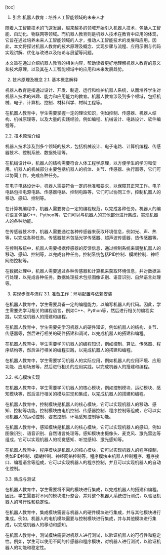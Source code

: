 
[toc]                    
                
                
1. 引言
    机器人教育：培养人工智能领域的未来人才

随着人工智能技术的飞速发展，越来越多的领域开始引入机器人技术，包括人工智能、自动化、物联网等领域。而机器人教育则是机器人技术在教育中应用的体现，它旨在通过培养未来人工智能领域的人才，推动人工智能技术的发展和应用。因此，本文将探讨机器人教育的技术原理及概念、实现步骤与流程、应用示例与代码实现讲解、优化与改进以及结论与展望等问题。

本文旨在通过介绍机器人教育的相关内容，帮助读者更好地理解机器人教育的意义和技术原理，以及其在人工智能领域中的应用和未来发展趋势。

2. 技术原理及概念
    2.1. 基本概念解释

机器人教育是指通过设计、开发、制造、运行和维护机器人系统，从而培养学生对机器人技术的兴趣、能力和应用能力的教育。机器人教育涉及到多个领域，包括机械、电子、计算机、控制、材料科学、材料工程等。

在机器人教育中，学生需要掌握一定的理论知识，例如控制、传感器、机器人结构、机械原理等，以及大量的实践经验，例如编程、机械设计、电路设计、软件编程等。

2.2. 技术原理介绍

机器人技术涉及到多个领域的技术，包括机械设计、电子电路、计算机编程、传感器技术、控制系统、数据处理等。

在机械设计中，机器人的结构需要符合人体工程学原理，以方便学生的学习和使用。机器人的机械部分主要包括机器人的机体、关节、传感器、执行器等，它们可以协同工作，完成各种任务。

在电子电路设计中，机器人需要符合一定的标准和要求，以保障其正常工作。电子电路包括电源电路、传感器电路、控制电路等，它们可以协同工作，控制机器人的移动、感知、控制等。

在计算机编程中，机器人需要符合一定的编程规范，以完成各种任务。机器人的编程语言包括C++、Python等，它们可以与机器人的其他部分进行集成，实现机器人的各种功能。

在传感器技术中，机器人需要通过各种传感器来获取环境信息，例如光、声、热等，以完成各种任务。传感器技术包括光学传感器、超声波传感器、热传感器等。

在控制系统中，机器人需要根据传感器的反馈信息，通过控制系统来调整机器人的移动、感知、控制等，以完成各种任务。控制系统包括PID控制、模糊控制、神经网络控制等。

在数据处理中，机器人需要通过各种传感器和计算机来获取环境信息，并对数据进行处理，以完成各种任务。数据处理技术包括图像识别、语音识别、自然语言处理等。

3. 实现步骤与流程
    3.1. 准备工作：环境配置与依赖安装

在机器人教育中，学生需要具备一定的编程能力，以编写机器人的代码。因此，学生需要先学习相关的编程语言，例如C++、Python等，然后进行相关的编程实践，以完成机器人的搭建和编程。

在机器人教育中，学生需要先学习机器人的硬件知识，例如机器人的结构、关节、传感器等，然后进行相关的硬件搭建和调试，以完成机器人的搭建和编程。

在机器人教育中，学生需要学习机器人的编程知识，例如控制、算法、传感器、程序结构等，然后进行相关的编程实践，以完成机器人的搭建和编程。

在机器人教育中，学生需要学习机器人的实际应用，例如机器人的应用环境、应用功能、应用场景等，然后进行相关的应用实践，以完成机器人的搭建和编程。

3.2. 核心模块实现

在机器人教育中，学生需要学习机器人的核心模块，例如控制模块、运动模块、感知模块等，然后进行相关的模块实现和集成，以完成机器人的搭建和编程。

在机器人教育中，控制模块是机器人的核心模块，它可以实现机器人的移动、感知、控制等功能。控制模块由电机控制、传感器控制、程序控制等组成，它可以实现机器人的运动控制、姿态控制、环境感知控制等功能。

在机器人教育中，感知模块是机器人的核心模块，它可以实现机器人的感知，例如图像识别、语音识别、自然语言处理等。感知模块由摄像头、麦克风、激光雷达等组成，它可以实现机器人的视觉感知、听觉感知、激光感知等。

在机器人教育中，程序模块是机器人的核心模块，它可以实现机器人的程序控制，例如PID控制、模糊控制、神经网络控制等。程序模块由机器人控制程序、程序接口、编程语言等组成，它可以实现机器人的程序控制，并且可以实现机器人的自动化控制。

3.3. 集成与测试

在机器人教育中，学生需要将不同的模块进行集成，以完成机器人的搭建和编程。因此，学生需要将不同的模块进行整合，并对整个机器人系统进行测试，以验证机器人的可行性和稳定性。

在机器人教育中，集成模块需要与机器人的硬件模块进行集成，并与其他模块进行集成。例如，机器人的电机模块需要与控制模块进行集成，并与其他模块进行集成，以完成机器人的移动和感知。

在机器人教育中，测试模块需要对机器人进行测试，以验证机器人的可行性和稳定性。例如，学生可以使用不同的传感器和程序模块，对机器人进行测试，以验证机器人的功能和稳定性。

